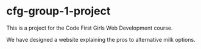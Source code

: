 # cfg-group-1-project

This is a project for the Code First Girls Web Development course.

We have designed a website explaining the pros to alternative milk options.
